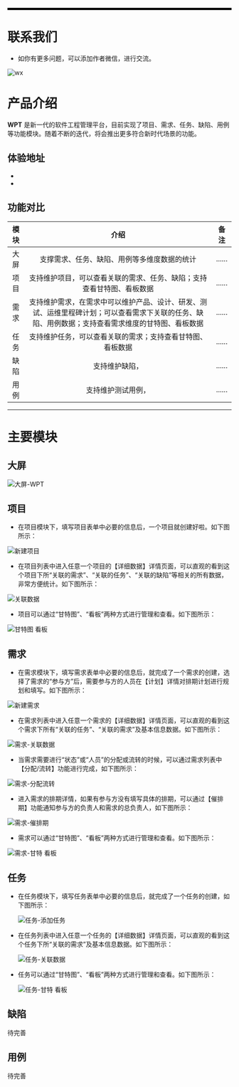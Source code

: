 <hr style="border: 2px solid black;">

# 联系我们
- 如你有更多问题，可以添加作者微信，进行交流。

![wx](https://github.com/ai-bytedance/WPT/assets/171111554/ba5dc1f8-158e-4fbe-9ed2-5d45bdee098d)



# 产品介绍
**WPT** 是新一代的软件工程管理平台，目前实现了项目、需求、任务、缺陷、用例等功能模块。随着不断的迭代，将会推出更多符合新时代场景的功能。

## 体验地址
- 
- 


## 功能对比
|    模块    |    介绍    |    备注    |
|:----------:|:----------:|:----------:|
|    大屏    | 支撑需求、任务、缺陷、用例等多维度数据的统计  | ...... |
|    项目    | 支持维护项目，可以查看关联的需求、任务、缺陷；支持查看甘特图、看板数据  | ...... |
|    需求    | 支持维护需求，在需求中可以维护产品、设计、研发、测试、运维里程碑计划；可以查看需求下关联的任务、缺陷、用例数据；支持查看需求维度的甘特图、看板数据  | ...... |
|    任务    | 支持维护任务，可以查看关联的需求；支持查看甘特图、看板数据|......|
|    缺陷    | 支持维护缺陷，|......|
|    用例    | 支持维护测试用例，|......|


---
# 主要模块

## 大屏
![大屏-WPT](https://github.com/ai-bytedance/WPT/assets/171111554/bf0bd288-b6d3-4926-ae94-d4400971371d)

## 项目
- 在项目模块下，填写项目表单中必要的信息后，一个项目就创建好啦。如下图所示：
   
![新建项目](https://github.com/ai-bytedance/WPT/assets/171111554/cebaa7d8-5b60-4e7f-b0c7-6090b161328c)

- 在项目列表中进入任意一个项目的【详细数据】详情页面，可以直观的看到这个项目下所“关联的需求”、“关联的任务”、“关联的缺陷”等相关的所有数据，非常方便统计。如下图所示：
   
![关联数据](https://github.com/ai-bytedance/WPT/assets/171111554/641b7e86-1550-4320-b66c-a8b2f6d42a65)

- 项目可以通过“甘特图”、“看板”两种方式进行管理和查看。如下图所示：
  
![甘特图 看板](https://github.com/ai-bytedance/WPT/assets/171111554/33a75a48-6bf0-4fa3-a771-11bab8cb25e3)

## 需求
- 在需求模块下，填写需求表单中必要的信息后，就完成了一个需求的创建，选择了需求的“参与方”后，需要参与方的人员在【计划】详情对排期计划进行规划和填写。如下图所示：
  
![新建需求](https://github.com/ai-bytedance/WPT/assets/171111554/c2327589-2231-4507-80fe-c908372fb09b)

- 在需求列表中进入任意一个需求的【详细数据】详情页面，可以直观的看到这个需求下所有“关联的任务”、“关联的需求”及基本信息数据。如下图所示：
  
![需求-关联数据](https://github.com/ai-bytedance/WPT/assets/171111554/3d9c6fe3-63d5-4f92-a41c-a5e6db7d875f)

- 当需求需要进行“状态”或“人员”的分配或流转的时候，可以通过需求列表中【分配/流转】功能进行完成，如下图所示：
  
![需求-分配流转](https://github.com/ai-bytedance/WPT/assets/171111554/ab0ef036-b815-4d80-8088-e7b0f49a2f28)

- 进入需求的排期详情，如果有参与方没有填写具体的排期，可以通过【催排期】功能通知参与方的负责人和需求的总负责人，如下图所示：
  
![需求-催排期](https://github.com/user-attachments/assets/7a21357f-f7ee-40e1-8d81-e3d90e6926a4)


- 需求可以通过“甘特图”、“看板”两种方式进行管理和查看。如下图所示：
  
![需求-甘特 看板](https://github.com/ai-bytedance/WPT/assets/171111554/1d846177-fb1d-4be4-ae04-87530476e859)

## 任务
- 在任务模块下，填写任务表单中必要的信息后，就完成了一个任务的创建，如下图所示：

  ![任务-添加任务](https://github.com/user-attachments/assets/22b08f08-1888-486c-826b-4efde5571711)

- 在任务列表中进入任意一个任务的【详细数据】详情页面，可以直观的看到这个任务下所“关联的需求”及基本信息数据。如下图所示：

  ![任务-关联数据](https://github.com/user-attachments/assets/46b5152d-eebb-4bfb-a98d-efac27401371)

- 任务可以通过“甘特图”、“看板”两种方式进行管理和查看。如下图所示：

  ![任务-甘特 看板](https://github.com/user-attachments/assets/a1db0e06-d13b-45c4-a04d-fce0764109e1)




## 缺陷
待完善

## 用例
待完善



